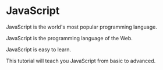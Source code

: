 # JavaScript

JavaScript is the world's most popular programming language.

JavaScript is the programming language of the Web.

JavaScript is easy to learn.

This tutorial will teach you JavaScript from basic to advanced.
